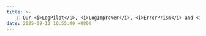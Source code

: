 ```yaml
---
title: >-
    🎉 Our <i>LogPilot</i>, <i>LogImprover</i>, <i>ErrorPrism</i> and <i>iKnow</i> have been accepted by <a href="https://conf.researchr.org/home/ase-2025" style="color: #ff00fc;">ASE'25</a>.
date: 2025-09-12 16:55:00 +0800
---
```

